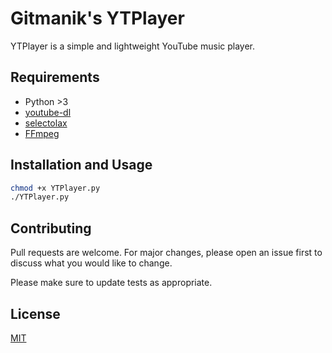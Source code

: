# Gitmanik's YTPlayer

YTPlayer is a simple and lightweight YouTube music player.

## Requirements
- Python >3
- [youtube-dl](https://github.com/ytdl-org/youtube-dl)
- [selectolax](https://github.com/rushter/selectolax)
- [FFmpeg](https://github.com/FFmpeg/FFmpeg)

## Installation and Usage
```bash
chmod +x YTPlayer.py
./YTPlayer.py
```

## Contributing
Pull requests are welcome. For major changes, please open an issue first to discuss what you would like to change.

Please make sure to update tests as appropriate.

## License
[MIT](https://choosealicense.com/licenses/mit/)